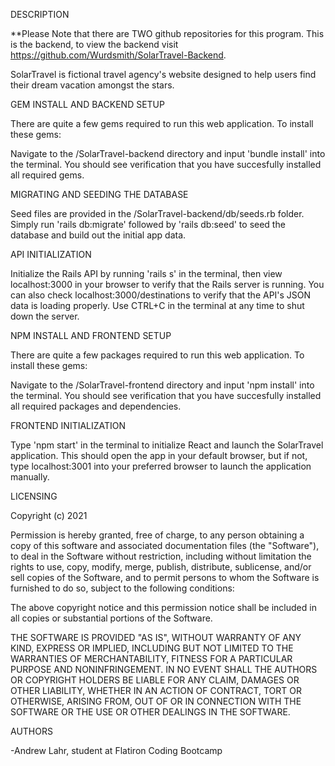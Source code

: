 DESCRIPTION

**Please Note that there are TWO github repositories for this program. This is the backend, to view the backend visit https://github.com/Wurdsmith/SolarTravel-Backend.

SolarTravel is fictional travel agency's website designed to help users find their dream vacation amongst the stars.


GEM INSTALL AND BACKEND SETUP

There are quite a few gems required to run this web application. To install these gems:

Navigate to the /SolarTravel-backend directory and input 'bundle install' into the terminal. You should see verification that you have succesfully installed all required gems.


MIGRATING AND SEEDING THE DATABASE

Seed files are provided in the /SolarTravel-backend/db/seeds.rb folder. Simply run 'rails db:migrate' followed by 'rails db:seed' to seed the database and build out the initial app data.


API INITIALIZATION

Initialize the Rails API by running 'rails s' in the terminal, then view localhost:3000 in your browser to verify that the Rails server is running. You can also check localhost:3000/destinations to verify that the API's JSON data is loading properly. Use CTRL+C in the terminal at any time to shut down the server.


NPM INSTALL AND FRONTEND SETUP

There are quite a few packages required to run this web application. To install these gems:

Navigate to the /SolarTravel-frontend directory and input 'npm install' into the terminal. You should see verification that you have succesfully installed all required packages and dependencies.

FRONTEND INITIALIZATION

Type 'npm start' in the terminal to initialize React and launch the SolarTravel application. This should open the app in your default browser, but if not, type localhost:3001 into your preferred browser to launch the application manually.


LICENSING

Copyright (c) 2021

Permission is hereby granted, free of charge, to any person obtaining a copy of this software and associated documentation files (the "Software"), to deal in the Software without restriction, including without limitation the rights to use, copy, modify, merge, publish, distribute, sublicense, and/or sell copies of the Software, and to permit persons to whom the Software is furnished to do so, subject to the following conditions:

The above copyright notice and this permission notice shall be included in all copies or substantial portions of the Software.

THE SOFTWARE IS PROVIDED "AS IS", WITHOUT WARRANTY OF ANY KIND, EXPRESS OR IMPLIED, INCLUDING BUT NOT LIMITED TO THE WARRANTIES OF MERCHANTABILITY, FITNESS FOR A PARTICULAR PURPOSE AND NONINFRINGEMENT. IN NO EVENT SHALL THE AUTHORS OR COPYRIGHT HOLDERS BE LIABLE FOR ANY CLAIM, DAMAGES OR OTHER LIABILITY, WHETHER IN AN ACTION OF CONTRACT, TORT OR OTHERWISE, ARISING FROM, OUT OF OR IN CONNECTION WITH THE SOFTWARE OR THE USE OR OTHER DEALINGS IN THE SOFTWARE.

AUTHORS

-Andrew Lahr, student at Flatiron Coding Bootcamp